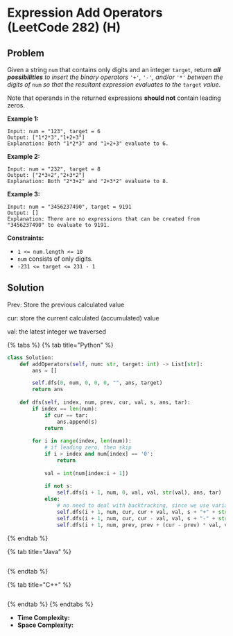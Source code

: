 # Expression Add Operators (LeetCode 282) (H)

## Problem



Given a string `num` that contains only digits and an integer `target`, return _**all possibilities** to insert the binary operators_ `'+'`_,_ `'-'`_, and/or_ `'*'` _between the digits of_ `num` _so that the resultant expression evaluates to the_ `target` _value_.

Note that operands in the returned expressions **should not** contain leading zeros.

&#x20;

**Example 1:**

```
Input: num = "123", target = 6
Output: ["1*2*3","1+2+3"]
Explanation: Both "1*2*3" and "1+2+3" evaluate to 6.
```

**Example 2:**

```
Input: num = "232", target = 8
Output: ["2*3+2","2+3*2"]
Explanation: Both "2*3+2" and "2+3*2" evaluate to 8.
```

**Example 3:**

```
Input: num = "3456237490", target = 9191
Output: []
Explanation: There are no expressions that can be created from "3456237490" to evaluate to 9191.
```

&#x20;

**Constraints:**

* `1 <= num.length <= 10`
* `num` consists of only digits.
* `-231 <= target <= 231 - 1`



## Solution&#x20;

Prev: Store the previous calculated value

cur: store the current calculated (accumulated) value

val: the latest integer we traversed

{% tabs %}
{% tab title="Python" %}
```python
class Solution:
    def addOperators(self, num: str, target: int) -> List[str]:
        ans = []

        self.dfs(0, num, 0, 0, 0, "", ans, target)
        return ans
    
    def dfs(self, index, num, prev, cur, val, s, ans, tar):
        if index == len(num):
            if cur == tar:
                ans.append(s)
            return
        
        for i in range(index, len(num)):
            # if leading zero, then skip
            if i > index and num[index] == '0':
                return 
            
            val = int(num[index:i + 1])
            
            if not s:
                self.dfs(i + 1, num, 0, val, val, str(val), ans, tar)
            else:
                # no need to deal with backtracking, since we use variable in stack
                self.dfs(i + 1, num, cur, cur + val, val, s + "+" + str(val), ans, tar)
                self.dfs(i + 1, num, cur, cur - val, val, s + "-" + str(val), ans, tar)
                self.dfs(i + 1, num, prev, prev + (cur - prev) * val, val, s + "*" + str(val), ans, tar)
```
{% endtab %}

{% tab title="Java" %}
```java
```
{% endtab %}

{% tab title="C++" %}
```cpp
```
{% endtab %}
{% endtabs %}

* **Time Complexity:**
* **Space Complexity:**

